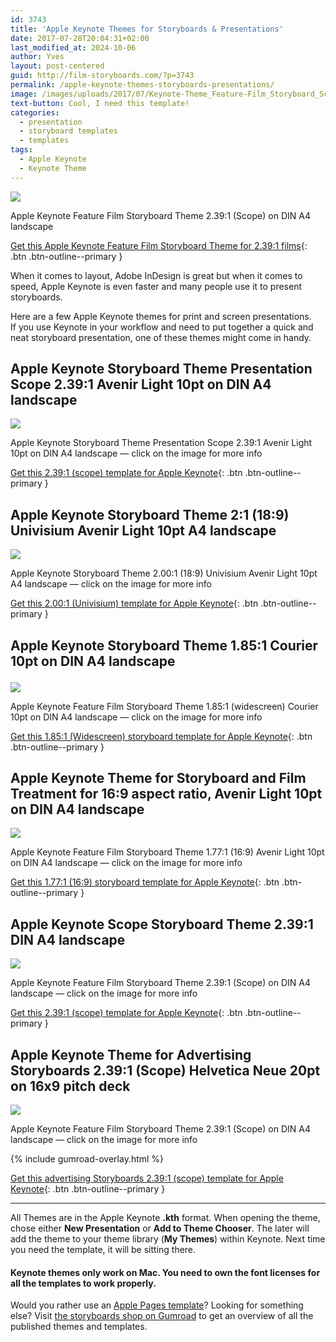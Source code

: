```yaml
---
id: 3743
title: 'Apple Keynote Themes for Storyboards & Presentations'
date: 2017-07-28T20:04:31+02:00
last_modified_at: 2024-10-06
author: Yves
layout: post-centered
guid: http://film-storyboards.com/?p=3743
permalink: /apple-keynote-themes-storyboards-presentations/
image: /images/uploads/2017/07/Keynote-Theme_Feature-Film_Storyboard_Scope_2.39x1_A4_sample.png
text-button: Cool, I need this template!
categories:
  - presentation
  - storyboard templates
  - templates
tags:
  - Apple Keynote
  - Keynote Theme
---
```


<a href="https://gum.co/key_scope_feature_film" class="no-underline pv2 grow db"><img class="w-100" src="/images/uploads/2017/07/Keynote-Theme_Feature-Film_Storyboard_Scope_2.39x1_A4_sample.png"></a>
<figcaption>Apple Keynote Feature Film Storyboard Theme 2.39:1 (Scope) on DIN A4 landscape</figcaption>

[Get this Apple Keynote Feature Film Storyboard Theme for 2.39:1 films](https://gum.co/key_scope_feature_film){: .btn .btn-outline--primary }

When it comes to layout, Adobe InDesign is great but when it comes to speed, Apple Keynote is even faster and many people use it to present storyboards.

Here are a few Apple Keynote themes for print and screen presentations.  
If you use Keynote in your workflow and need to put together a quick and neat storyboard presentation, one of these themes might come in handy.

## Apple Keynote Storyboard Theme Presentation Scope 2.39:1 Avenir Light 10pt on DIN A4 landscape
<a href="https://gum.co/key-scope" class="no-underline pv2 grow db"><img class="w-100" src="/images/uploads/2017/07/Apple-Keynote-Storyboard-Theme-Presentation-Scope-2.39x1-Avenir-Light-10pt-on-DIN-A4-landscape_sample.png"></a>
<figcaption>Apple Keynote Storyboard Theme Presentation Scope 2.39:1 Avenir Light 10pt on DIN A4 landscape — click on the image for more info</figcaption>


[Get this 2.39:1 (scope) template for Apple Keynote](https://gum.co/key-scope){: .btn .btn-outline--primary }

## Apple Keynote Storyboard Theme 2:1 (18:9) Univisium Avenir Light 10pt A4 landscape
<a href="https://gum.co/univisium-keynote" class="no-underline pv2 grow db"><img class="w-100" src="/images/uploads/2017/07/Keynote-Theme_Storyboard_2x1_Univisium_Avenir-Light_10pt_A4-landscape_sample_04.png"></a>
<figcaption>Apple Keynote Storyboard Theme 2.00:1 (18:9) Univisium Avenir Light 10pt A4 landscape — click on the image for more info</figcaption>

[Get this 2.00:1 (Univisium) template for Apple Keynote](https://gum.co/univisium-keynote){: .btn .btn-outline--primary }


## Apple Keynote Storyboard Theme 1.85:1 Courier 10pt on DIN A4 landscape<figure id="attachment_4423" aria-describedby="caption-attachment-4423" style="width: 1920px" class="wp-caption aligncenter">
<a href="https://gum.co/keynote_story_wide_screen" class="no-underline pv2 grow db"><img class="w-100" src="/images/uploads/2017/07/Keynote-Theme_Feature-Film-Storyboard_1.85x1_Widescreen_Courier_10pt_A4-landscape_6-frames_guides.jpg"></a>
<figcaption>Apple Keynote Feature Film Storyboard Theme 1.85:1 (widescreen) Courier 10pt on DIN A4 landscape — click on the image for more info</figcaption>

[Get this 1.85:1 (Widescreen) storyboard template for Apple Keynote](https://gum.co/keynote_story_wide_screen){: .btn .btn-outline--primary }


## Apple Keynote Theme for Storyboard and Film Treatment for 16:9 aspect ratio, Avenir Light 10pt on DIN A4 landscape
<a href="https://storyboards.gumroad.com/l/keynote-16x9-treatment" class="no-underline pv2 grow db"><img class="w-100" src="/images/uploads/2022/templates/Apple-Keynote-Storyboard-Theme-for-Film-Treatment-16x9-Avenir-Light-10pt-on-DIN-A4-landscape_storyboard_preview_02.png"></a>
<figcaption>Apple Keynote Feature Film Storyboard Theme 1.77:1 (16:9) Avenir Light 10pt on DIN A4 landscape — click on the image for more info</figcaption>

[Get this 1.77:1 (16:9) storyboard template for Apple Keynote](https://gum.co/keynote_story_wide_screen){: .btn .btn-outline--primary }


## Apple Keynote Scope Storyboard Theme 2.39:1 DIN A4 landscape
<a href="https://gum.co/key_scope_feature_film" class="no-underline pv2 grow db"><img class="w-100" src="/images/uploads/2017/07/Keynote-Theme_Feature-Film_Storyboard_Scope_2.39x1_A4_sample_02.png"></a>
<figcaption>Apple Keynote Feature Film Storyboard Theme 2.39:1 (Scope) on DIN A4 landscape — click on the image for more info</figcaption>

[Get this 2.39:1 (scope) template for Apple Keynote](https://gum.co/key_scope_feature_film){: .btn .btn-outline--primary }


## Apple Keynote Theme for Advertising Storyboards 2.39:1 (Scope) Helvetica Neue 20pt on 16x9 pitch deck

<a href="https://gum.co/scope-stb-pitch-deck" class="no-underline pv2 grow db"><img class="w-100" src="/images/uploads/2022/templates/Film-Storyboards.com_Keynote_storyboard_for-scope-films_16x9_presentation_deck_overview_01.png"></a>
<figcaption>Apple Keynote Feature Film Storyboard Theme 2.39:1 (Scope) on DIN A4 landscape — click on the image for more info</figcaption>

{% include gumroad-overlay.html %}

[Get this advertising Storyboards 2.39:1 (scope) template for Apple Keynote](https://gum.co/scope-stb-pitch-deck){: .btn .btn-outline--primary }

***

All Themes are in the Apple Keynote **.kth** format. When opening the theme, chose either **New Presentation** or **Add to Theme Chooser**. The later will add the theme to your theme library (**My Themes**) within Keynote. Next time you need the template, it will be sitting there.

#### Keynote themes only work on Mac. You need to own the font licenses for all the templates to work properly.

Would you rather use an [Apple Pages template](https://film-storyboards.com/apple-pages-templates-for-storyboards-presentations/)? Looking for something else? Visit [the storyboards shop on Gumroad](https://gumroad.com/storyboards) to get an overview of all the published themes and templates.
